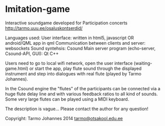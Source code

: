 Imitation-game
=============

Interactive soundgame developed for Participation concerts http://tarmo.uuu.ee/osaluskontserdid/

Languages used:
User interface: written in html5, javascript OR android/QML app in qml
Communication between clients and server: websockets
Sound syntehsis: Csound
Main server program (echo-server, Csound-API, GUI): Qt C++


Users need to go to local wifi network, open the user interface (waiting-game.html) or start the app,
play flute sound through the displayed instrument and step into dialogues with real flute (played by Tarmo Johannes).

In the Csound engine the "flutes" of the participants can be connected via a huge flute delay line and with various feedback ratios 
to all kind of sounds.  Some very large flutes can be played using a MIDI keyboard.

The description is vague... Please contact the author for any question!


Copyright: Tarmo Johannes 2014 tarmo@otsakool.edu.ee
